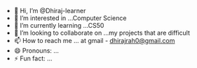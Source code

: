 - 👋 Hi, I’m @Dhiraj-learner
- 👀 I’m interested in ...Computer Science
- 🌱 I’m currently learning ...CS50
- 💞️ I’m looking to collaborate on ...my projects that are difficult
- 📫 How to reach me ... at gmail - dhirajrah0@gmail.com
- 😄 Pronouns: ...
- ⚡ Fun fact: ...

<!---
Dhiraj-learner/Dhiraj-learner is a ✨ special ✨ repository because its `README.md` (this file) appears on your GitHub profile.
You can click the Preview link to take a look at your changes.
--->
